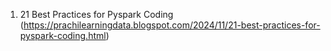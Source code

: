 1. 21 Best Practices for Pyspark Coding (https://prachilearningdata.blogspot.com/2024/11/21-best-practices-for-pyspark-coding.html)
 
